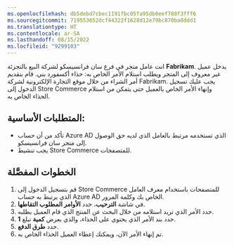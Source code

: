 ```yaml
---
ms.openlocfilehash: db5debd7cbec1191fbc05fa95db0eef788f3fff6
ms.sourcegitcommit: 719553652dcf44322f1628d12e79bc870ba0ddd1
ms.translationtype: HT
ms.contentlocale: ar-SA
ms.lasthandoff: 08/15/2022
ms.locfileid: "9299103"
---
```

انت عامل متجر في فرع سان فرانسيسكو لشركة البيع بالتجزئة **Fabrikam**. يدخل عميل غير معروف إلى المتجر ويطلب استلام الأمر الخاص به: حذاء أكسفورد بني. قام بتقديم أمر الشراء من خلال موقع التجارة الإلكترونية لشركة Fabrikam. يجب عليك تسجيل الدخول إلى Store Commerce وإنهاء الأمر الخاص بالعميل حتى يتمكن من استلام الحذاء الخاص به. 

## <a name="prerequisites"></a>المتطلبات الأساسية: 
-   تأكد من أن حساب Azure AD الذي تستخدمه مرتبط بالعامل الذي لديه حق الوصول إلى متجر سان فرانسيسكو. 
-   يجب تنشيط Store Commerce للمتصفحات.

## <a name="detailed-steps"></a>الخطوات المفصَّلة
1.  قم بتسجيل الدخول إلى Store Commerce للمتصفحات باستخدام معرف العامل الذي يرتبط به حساب Azure AD الخاص بك وكلمة المرور. 
2.  في شاشة **الترحيب‬**، حدد **الأوامر المطلوب التقاطها**.
3.  حدد الأمر الذي تريد استلامه من خلال البحث عن المنتج الذي قام العميل بطلبه.
4.  حدد بند الأمر الذي يحتوي على الحذاء، والذي يعرض **كمية** تبلغ **1**.
5.  حدد **طرق الدفع**. 
6.  تم إنهاء الأمر الآن، ويمكنك إعطاء العميل الحذاء الخاص به.

